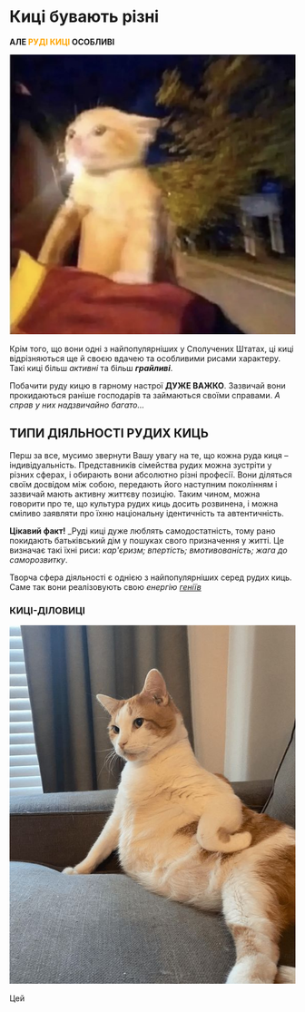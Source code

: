 # Киці бувають різні
**АЛЕ <span style="color:orange">РУДІ КИЦІ</span> ОСОБЛИВІ**


![img](1.png)

Крім того, що вони одні з найпопулярніших у Сполучених Штатах, ці киці відрізняються ще й своєю вдачею та особливими рисами характеру. Такі киці більш _активні_ та більш **_грайливі_**. 

Побачити руду кицю в гарному настрої **ДУЖЕ ВАЖКО**. Зазвичай вони прокидаються раніше господарів та займаються своїми справами. _А справ у них надзвичайно багато..._

## ТИПИ ДІЯЛЬНОСТІ РУДИХ КИЦЬ

Перш за все, мусимо звернути Вашу увагу на те, що кожна руда киця – індивідуальність. Представників сімейства рудих можна зустріти у різних сферах, і обирають вони абсолютно різні професії. Вони діляться своїм досвідом між собою, передають його наступним поколінням і зазвичай мають активну життєву позицію. Таким чином, можна говорити про те, що культура рудих киць досить розвинена, і можна сміливо заявляти про їхню національну ідентичність та автентичність. 

**Цікавий факт!** _Руді киці дуже люблять самодостатність, тому рано покидають батьківський дім у пошуках свого призначення у житті. Це визначає такі їхні риси: _кар'єризм; впертість; вмотивованість; жага до саморозвитку_.

Творча сфера діяльності є однією з найпопулярніших серед рудих киць. Саме так вони реалізовують свою _енергію [геніїв](https://uk.wikiquote.org/wiki/%D0%93%D0%B5%D0%BD%D1%96%D0%B9)_

### КИЦІ-ДІЛОВИЦІ
![img](киця-діловиця.jpg)

Цей 
